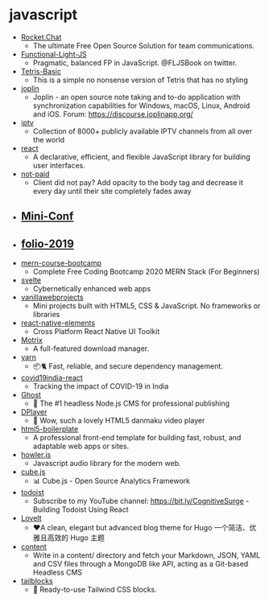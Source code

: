 # javascript
- [Rocket.Chat](https://github.com/RocketChat/Rocket.Chat)
  - The ultimate Free Open Source Solution for team communications.
- [Functional-Light-JS](https://github.com/getify/Functional-Light-JS)
  - Pragmatic, balanced FP in JavaScript. @FLJSBook on twitter.
- [Tetris-Basic](https://github.com/kubowania/Tetris-Basic)
  - This is a simple no nonsense version of Tetris that has no styling
- [joplin](https://github.com/laurent22/joplin)
  - Joplin - an open source note taking and to-do application with synchronization capabilities for Windows, macOS, Linux, Android and iOS. Forum: https://discourse.joplinapp.org/
- [iptv](https://github.com/iptv-org/iptv)
  - Collection of 8000+ publicly available IPTV channels from all over the world
- [react](https://github.com/facebook/react)
  - A declarative, efficient, and flexible JavaScript library for building user interfaces.
- [not-paid](https://github.com/kleampa/not-paid)
  - Client did not pay? Add opacity to the body tag and decrease it every day until their site completely fades away
- [Mini-Conf](https://github.com/Mini-Conf/Mini-Conf)
  - 
- [folio-2019](https://github.com/brunosimon/folio-2019)
  - 
- [mern-course-bootcamp](https://github.com/jeanrauwers/mern-course-bootcamp)
  - Complete Free Coding Bootcamp 2020 MERN Stack (For Beginners)
- [svelte](https://github.com/sveltejs/svelte)
  - Cybernetically enhanced web apps
- [vanillawebprojects](https://github.com/bradtraversy/vanillawebprojects)
  - Mini projects built with HTML5, CSS & JavaScript. No frameworks or libraries
- [react-native-elements](https://github.com/react-native-elements/react-native-elements)
  - Cross Platform React Native UI Toolkit
- [Motrix](https://github.com/agalwood/Motrix)
  - A full-featured download manager.
- [yarn](https://github.com/yarnpkg/yarn)
  - 📦🐈 Fast, reliable, and secure dependency management.
- [covid19india-react](https://github.com/covid19india/covid19india-react)
  - Tracking the impact of COVID-19 in India
- [Ghost](https://github.com/TryGhost/Ghost)
  - 👻 The #1 headless Node.js CMS for professional publishing
- [DPlayer](https://github.com/MoePlayer/DPlayer)
  - 🍭 Wow, such a lovely HTML5 danmaku video player
- [html5-boilerplate](https://github.com/h5bp/html5-boilerplate)
  - A professional front-end template for building fast, robust, and adaptable web apps or sites.
- [howler.js](https://github.com/goldfire/howler.js)
  - Javascript audio library for the modern web.
- [cube.js](https://github.com/cube-js/cube.js)
  - 📊 Cube.js - Open Source Analytics Framework
- [todoist](https://github.com/karlhadwen/todoist)
  - Subscribe to my YouTube channel: https://bit.ly/CognitiveSurge - Building Todoist Using React
- [LoveIt](https://github.com/dillonzq/LoveIt)
  - ❤️A clean, elegant but advanced blog theme for Hugo 一个简洁、优雅且高效的 Hugo 主题
- [content](https://github.com/nuxt/content)
  - Write in a content/ directory and fetch your Markdown, JSON, YAML and CSV files through a MongoDB like API, acting as a Git-based Headless CMS
- [tailblocks](https://github.com/mertJF/tailblocks)
  - 🎉 Ready-to-use Tailwind CSS blocks.
